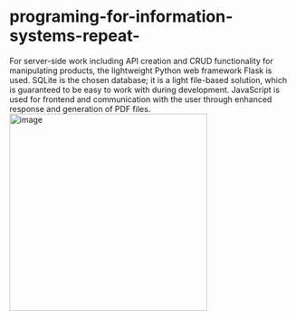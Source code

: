 # programing-for-information-systems-repeat-
For server-side work including API creation and CRUD functionality for manipulating products, the lightweight Python web framework Flask is used.
SQLite is the chosen database; it is a light file-based solution, which is guaranteed to be easy to work with during development.
JavaScript is used for frontend and communication with the user through enhanced response and generation of PDF files.
<img width="349" alt="image" src="https://github.com/user-attachments/assets/7488c30d-52c8-4551-914b-668aa0f99f9b">
